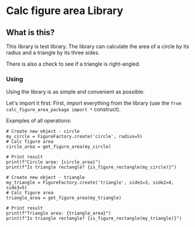 # Calc figure area Library #

## What is this? ##
This library is test library.
The library can calculate the area of a circle by its radius 
and a triangle by its three sides.

There is also a check to see if a triangle is right-angled.

### Using ###


Using the library is as simple and convenient as possible:

Let's import it first:
First, import everything from the library (use the `from calc_figure_area_package import *` construct).

Examples of all operations:
```
# Create new object - circle
my_circle = FigureFactory.create('circle', radius=5)
# Calc figure area
circle_area = get_figure_area(my_circle)

# Print result
print(f"Circle area: {circle_area}")
print(f"Is triangle rectangle? {is_figure_rectangle(my_circle)}")

# Create new object - triangle
my_triangle = FigureFactory.create('triangle', side1=3, side2=4, side3=5)
# Calc figure area
triangle_area = get_figure_area(my_triangle)

# Print result
print(f"Triangle area: {triangle_area}")
print(f"Is triangle rectangle? {is_figure_rectangle(my_triangle)}")
```
